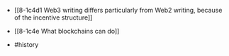 - [[8-1c4d1 Web3 writing differs particularly from Web2 writing, because of the incentive structure]]
- [[8-1c4e What blockchains can do]]

- #history
